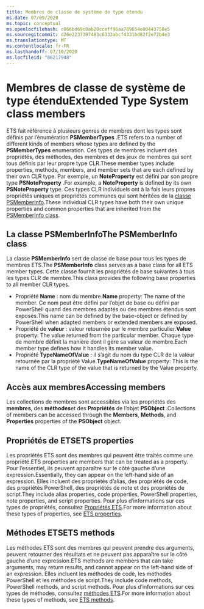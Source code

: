 ```yaml
---
title: Membres de classe de système de type étendu
ms.date: 07/09/2020
ms.topic: conceptual
ms.openlocfilehash: c066bd69c0ab20cceff96aa789654e80443758e5
ms.sourcegitcommit: d26e2237397483c6333abcf4331bd82f2e72b4e3
ms.translationtype: MT
ms.contentlocale: fr-FR
ms.lasthandoff: 07/10/2020
ms.locfileid: "86217948"
---
```

# <a name="extended-type-system-class-members"></a><span data-ttu-id="a482f-102">Membres de classe de système de type étendu</span><span class="sxs-lookup"><span data-stu-id="a482f-102">Extended Type System class members</span></span>

<span data-ttu-id="a482f-103">ETS fait référence à plusieurs genres de membres dont les types sont définis par l’énumération **PSMemberTypes** .</span><span class="sxs-lookup"><span data-stu-id="a482f-103">ETS refers to a number of different kinds of members whose types are defined by the **PSMemberTypes** enumeration.</span></span> <span data-ttu-id="a482f-104">Ces types de membres incluent des propriétés, des méthodes, des membres et des jeux de membres qui sont tous définis par leur propre type CLR.</span><span class="sxs-lookup"><span data-stu-id="a482f-104">These member types include properties, methods, members, and member sets that are each defined by their own CLR type.</span></span> <span data-ttu-id="a482f-105">Par exemple, un **NoteProperty** est défini par son propre type **PSNoteProperty** .</span><span class="sxs-lookup"><span data-stu-id="a482f-105">For example, a **NoteProperty** is defined by its own **PSNoteProperty** type.</span></span> <span data-ttu-id="a482f-106">Ces types CLR individuels ont à la fois leurs propres propriétés uniques et propriétés communes qui sont héritées de la [classe PSMemberInfo](/dotnet/api/system.management.automation.psmemberinfo).</span><span class="sxs-lookup"><span data-stu-id="a482f-106">These individual CLR types have both their own unique properties and common properties that are inherited from the [PSMemberInfo class](/dotnet/api/system.management.automation.psmemberinfo).</span></span>

## <a name="the-psmemberinfo-class"></a><span data-ttu-id="a482f-107">La classe PSMemberInfo</span><span class="sxs-lookup"><span data-stu-id="a482f-107">The PSMemberInfo class</span></span>

<span data-ttu-id="a482f-108">La classe **PSMemberInfo** sert de classe de base pour tous les types de membres ETS.</span><span class="sxs-lookup"><span data-stu-id="a482f-108">The **PSMemberInfo** class serves as a base class for all ETS member types.</span></span> <span data-ttu-id="a482f-109">Cette classe fournit les propriétés de base suivantes à tous les types CLR de membre.</span><span class="sxs-lookup"><span data-stu-id="a482f-109">This class provides the following base properties to all member CLR types.</span></span>

- <span data-ttu-id="a482f-110">Propriété **Name** : nom du membre.</span><span class="sxs-lookup"><span data-stu-id="a482f-110">**Name** property: The name of the member.</span></span> <span data-ttu-id="a482f-111">Ce nom peut être défini par l’objet de base ou défini par PowerShell quand des membres adaptés ou des membres étendus sont exposés.</span><span class="sxs-lookup"><span data-stu-id="a482f-111">This name can be defined by the base-object or defined by PowerShell when adapted members or extended members are exposed.</span></span>
- <span data-ttu-id="a482f-112">Propriété de **valeur** : valeur retournée par le membre particulier.</span><span class="sxs-lookup"><span data-stu-id="a482f-112">**Value** property: The value returned from the particular member.</span></span> <span data-ttu-id="a482f-113">Chaque type de membre définit la manière dont il gère sa valeur de membre.</span><span class="sxs-lookup"><span data-stu-id="a482f-113">Each member type defines how it handles its member value.</span></span>
- <span data-ttu-id="a482f-114">Propriété **TypeNameOfValue** : il s’agit du nom du type CLR de la valeur retournée par la propriété Value.</span><span class="sxs-lookup"><span data-stu-id="a482f-114">**TypeNameOfValue** property: This is the name of the CLR type of the value that is returned by the Value property.</span></span>

## <a name="accessing-members"></a><span data-ttu-id="a482f-115">Accès aux membres</span><span class="sxs-lookup"><span data-stu-id="a482f-115">Accessing members</span></span>

<span data-ttu-id="a482f-116">Les collections de membres sont accessibles via les propriétés des **membres**, des **méthodes**et des **Propriétés** de l’objet **PSObject** .</span><span class="sxs-lookup"><span data-stu-id="a482f-116">Collections of members can be accessed through the **Members**, **Methods**, and **Properties** properties of the **PSObject** object.</span></span>

## <a name="ets-properties"></a><span data-ttu-id="a482f-117">Propriétés de ETS</span><span class="sxs-lookup"><span data-stu-id="a482f-117">ETS properties</span></span>

<span data-ttu-id="a482f-118">Les propriétés ETS sont des membres qui peuvent être traités comme une propriété.</span><span class="sxs-lookup"><span data-stu-id="a482f-118">ETS properties are members that can be treated as a property.</span></span> <span data-ttu-id="a482f-119">Pour l’essentiel, ils peuvent apparaître sur le côté gauche d’une expression.</span><span class="sxs-lookup"><span data-stu-id="a482f-119">Essentially, they can appear on the left-hand side of an expression.</span></span> <span data-ttu-id="a482f-120">Elles incluent des propriétés d’alias, des propriétés de code, des propriétés PowerShell, des propriétés de note et des propriétés de script.</span><span class="sxs-lookup"><span data-stu-id="a482f-120">They include alias properties, code properties, PowerShell properties, note properties, and script properties.</span></span> <span data-ttu-id="a482f-121">Pour plus d’informations sur ces types de propriétés, consultez [Propriétés ETS](properties.md).</span><span class="sxs-lookup"><span data-stu-id="a482f-121">For more information about these types of properties, see [ETS properties](properties.md).</span></span>

## <a name="ets-methods"></a><span data-ttu-id="a482f-122">Méthodes ETS</span><span class="sxs-lookup"><span data-stu-id="a482f-122">ETS methods</span></span>

<span data-ttu-id="a482f-123">Les méthodes ETS sont des membres qui peuvent prendre des arguments, peuvent retourner des résultats et ne peuvent pas apparaître sur le côté gauche d’une expression.</span><span class="sxs-lookup"><span data-stu-id="a482f-123">ETS methods are members that can take arguments, may return results, and cannot appear on the left-hand side of an expression.</span></span> <span data-ttu-id="a482f-124">Elles incluent les méthodes de code, les méthodes PowerShell et les méthodes de script.</span><span class="sxs-lookup"><span data-stu-id="a482f-124">They include code methods, PowerShell methods, and script methods.</span></span>
<span data-ttu-id="a482f-125">Pour plus d’informations sur ces types de méthodes, consultez [méthodes ETS](methods.md).</span><span class="sxs-lookup"><span data-stu-id="a482f-125">For more information about these types of methods, see [ETS methods](methods.md).</span></span>
